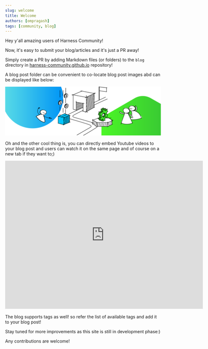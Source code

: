 ```yaml
---
slug: welcome
title: Welcome
authors: [ompragash]
tags: [community, blog]
---
```


Hey y'all amazing users of Harness Community!

Now, it's easy to submit your blog/articles and it's just a PR away!

Simply create a PR by adding Markdown files (or folders) to the `blog` directory in [harness-community.github.io](https://github.com/harness-community/harness-community.github.io) repository!

A blog post folder can be convenient to co-locate blog post images abd can be displayed like below:

![Harness Community](./harnesser.png)

Oh and the other cool thing is, you can directly embed Youtube videos to your blog post and users can watch it on the same page and of course on a new tab if they want to;)

<iframe
    width="640"
    height="480"
    src="https://www.youtube.com/embed/I4sbENt4IeM"
    frameborder="0"
    allow="autoplay; encrypted-media"
    allowfullscreen
>
</iframe>

The blog supports tags as well! so refer the list of available tags and add it to your blog post!

Stay tuned for more improvements as this site is still in development phase:)

Any contributions are welcome!
